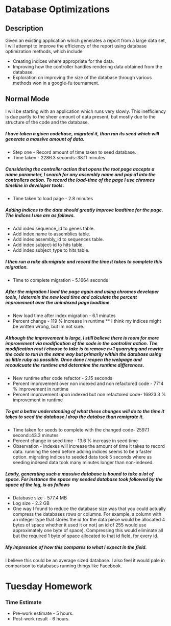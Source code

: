 # Database Optimizations

## Description

Given an existing application which generates a report from a large data set, I will attempt to improve the efficiency of the report using database optimization methods, which include
* Creating indices where appropriate for the data.
* Improving how the controller handles rendering data obtained from the database.
* Exploration on improving the size of the database through various methods won in a google-fu tournament.

## Normal Mode

I will be starting with an application which runs very slowly.  This inefficiency is due partly to the sheer amount of data present, but mostly due to the structure of the code and the database.

##### I have taken a given codebase, migrated it, than ran its seed which will generate a massive amount of data.
* Step one - Record amount of time taken to seed database.
 * Time taken - 2286.3 seconds::38.11 minutes

##### Considering the controller action that opens the root page accepts a name parameter, I search for any assembly name and pop a1 into the controllers action. To record the load-time of the page I use chromes timeline in developer tools.
* Time taken to load page - 2.8 minutes

##### Adding indices to the data should greatly improve loadtime for the page. The indices I use are as follows.
* Add index sequence_id to genes table.
* Add index name to assemblies table.
* Add index assembly_id to sequences table.
* Add index subject-id to hits table.
* Add index subject_type to hits table.

##### I then run a rake db:migrate and record the time it takes to complete this migration.
* Time to complete migration - 5.1664 seconds

##### After the migration I load the page again and using chromes developer tools, I determin the new load time and calculate the percent improvement over the unindexed page loadtime.
* New load time after index migration - 6.1 minutes
* Percent change - 119 % increase in runtime
** I think my indices might be written wrong, but Im not sure.

##### Although the improvement is large, I still believe there is room for more improvement via modification of the code in the controller action. The modification rout i choose to take is to remove n+1 quarrying and rewrite the code to run in the same way but primarily within the database using as little ruby as possible. Once done I reopen the webpage and recaulcuate the runtime and determine the runtime differences.
* New runtime after code refactor - 2.15 seconds
* Percent improvement over non indexed and non refactored code - 7714 % improvement in runtime
* Percent improvement upon indexed but non refactored code- 16923.3 % improvement in runtime

##### To get a better understanding of what these changes will do to the time it takes to seed the database I drop the databse than remigrate it.
* Time taken for seeds to complete with the changed code- 2597.1 second::43.3 minutes
* Percent change in seed time - 13.6 % increase in seed time
* Observation - Indexes will increase the amount of time it takes to record data. running the seed before adding indices seems to be a faster option. migrating indices to seeded data took 5 seconds where as seeding indexed data took many minutes longer than non-indexed.

##### Lastly, generating such a massive database is bound to take a lot of space. For instance the space my seeded database took followed by the space of the log, is as follows
* Database size - 577.4 MB
* Log size - 2.2 GB
* One way I found to reduce the database size was that you could actually compress the databases rows or columns. For example, a column with an integer type that stores the id for the data piece would be allocated 4 bytes of space whether it used it or not( an id of 255 would use approximately one byte of space). Compressing this would eliminate all but the required 1 byte of space allocated to that id field, for every id.

##### My impression of how this compares to what I expect in the field.

I believe this could be an average sized database. I also feel it would pale in comparison to databases running things like Facebook.


# Tuesday Homework

### Time Estimate

* Pre-work estimate - 5 hours.
* Post-work result - 6 hours.
